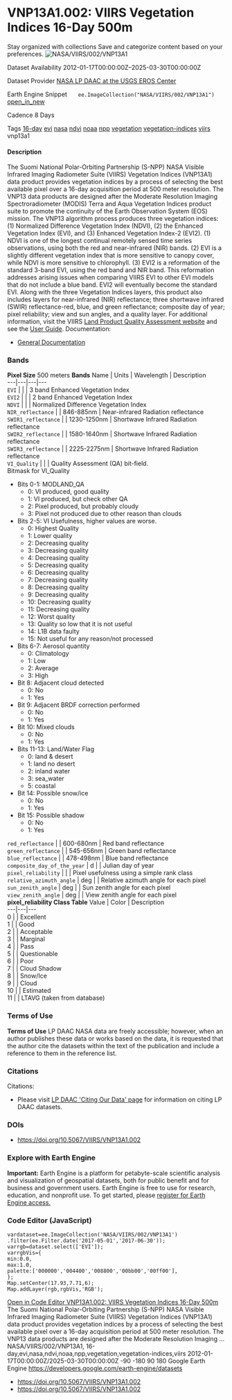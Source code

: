  
#  VNP13A1.002: VIIRS Vegetation Indices 16-Day 500m 
Stay organized with collections  Save and categorize content based on your preferences. 
![NASA/VIIRS/002/VNP13A1](https://developers.google.com/earth-engine/datasets/images/NASA/NASA_VIIRS_002_VNP13A1_sample.png) 

Dataset Availability
    2012-01-17T00:00:00Z–2025-03-30T00:00:00Z 

Dataset Provider
     [ NASA LP DAAC at the USGS EROS Center ](https://doi.org/10.5067/VIIRS/VNP13A1.002) 

Earth Engine Snippet
     `    ee.ImageCollection("NASA/VIIRS/002/VNP13A1")   ` [ open_in_new ](https://code.earthengine.google.com/?scriptPath=Examples:Datasets/NASA/NASA_VIIRS_002_VNP13A1) 

Cadence
    8 Days 

Tags
     [16-day](https://developers.google.com/earth-engine/datasets/tags/16-day) [evi](https://developers.google.com/earth-engine/datasets/tags/evi) [nasa](https://developers.google.com/earth-engine/datasets/tags/nasa) [ndvi](https://developers.google.com/earth-engine/datasets/tags/ndvi) [noaa](https://developers.google.com/earth-engine/datasets/tags/noaa) [npp](https://developers.google.com/earth-engine/datasets/tags/npp) [vegetation](https://developers.google.com/earth-engine/datasets/tags/vegetation) [vegetation-indices](https://developers.google.com/earth-engine/datasets/tags/vegetation-indices) [viirs](https://developers.google.com/earth-engine/datasets/tags/viirs)
vnp13a1
#### Description
The Suomi National Polar-Orbiting Partnership (S-NPP) NASA Visible Infrared Imaging Radiometer Suite (VIIRS) Vegetation Indices (VNP13A1) data product provides vegetation indices by a process of selecting the best available pixel over a 16-day acquisition period at 500 meter resolution. The VNP13 data products are designed after the Moderate Resolution Imaging Spectroradiometer (MODIS) Terra and Aqua Vegetation Indices product suite to promote the continuity of the Earth Observation System (EOS) mission.
The VNP13 algorithm process produces three vegetation indices: (1) Normalized Difference Vegetation Index (NDVI), (2) the Enhanced Vegetation Index (EVI), and (3) Enhanced Vegetation Index-2 (EVI2). (1) NDVI is one of the longest continual remotely sensed time series observations, using both the red and near-infrared (NIR) bands. (2) EVI is a slightly different vegetation index that is more sensitive to canopy cover, while NDVI is more sensitive to chlorophyll. (3) EVI2 is a reformation of the standard 3-band EVI, using the red band and NIR band. This reformation addresses arising issues when comparing VIIRS EVI to other EVI models that do not include a blue band. EVI2 will eventually become the standard EVI.
Along with the three Vegetation Indices layers, this product also includes layers for near-infrared (NIR) reflectance; three shortwave infrared (SWIR) reflectance-red, blue, and green reflectance; composite day of year; pixel reliability; view and sun angles, and a quality layer.
For additional information, visit the VIIRS [Land Product Quality Assessment website](https://landweb.modaps.eosdis.nasa.gov/browse?sensor=VIIRS&sat=SNPP) and see the [User Guide](https://lpdaac.usgs.gov/documents/1372/VNP13_User_Guide_ATBD_V2.1.2.pdf).
Documentation:
  * [General Documentation](https://ladsweb.modaps.eosdis.nasa.gov/filespec/VIIRS/1/VNP13A1)


### Bands
**Pixel Size** 500 meters 
**Bands**
Name | Units | Wavelength | Description  
---|---|---|---  
`EVI` |  |  | 3 band Enhanced Vegetation Index  
`EVI2` |  |  | 2 band Enhanced Vegetation Index  
`NDVI` |  |  | Normalized Difference Vegetation Index  
`NIR_reflectance` |  | 846-885nm | Near-infrared Radiation reflectance  
`SWIR1_reflectance` |  | 1230-1250nm | Shortwave Infrared Radiation reflectance  
`SWIR2_reflectance` |  | 1580-1640nm | Shortwave Infrared Radiation reflectance  
`SWIR3_reflectance` |  | 2225-2275nm | Shortwave Infrared Radiation reflectance  
`VI_Quality` |  |  | Quality Assessment (QA) bit-field.  
Bitmask for VI_Quality
  * Bits 0-1: MODLAND_QA 
    * 0: VI produced, good quality
    * 1: VI produced, but check other QA
    * 2: Pixel produced, but probably cloudy
    * 3: Pixel not produced due to other reason than clouds
  * Bits 2-5: VI Usefulness, higher values are worse. 
    * 0: Highest Quality
    * 1: Lower quality
    * 2: Decreasing quality
    * 3: Decreasing quality
    * 4: Decreasing quality
    * 5: Decreasing quality
    * 6: Decreasing quality
    * 7: Decreasing quality
    * 8: Decreasing quality
    * 9: Decreasing quality
    * 10: Decreasing quality
    * 11: Decreasing quality
    * 12: Worst quality
    * 13: Quality so low that it is not useful
    * 14: L1B data faulty
    * 15: Not useful for any reason/not processed
  * Bits 6-7: Aerosol quantity 
    * 0: Climatology
    * 1: Low
    * 2: Average
    * 3: High
  * Bit 8: Adjacent cloud detected 
    * 0: No
    * 1: Yes
  * Bit 9: Adjacent BRDF correction performed 
    * 0: No
    * 1: Yes
  * Bit 10: Mixed clouds 
    * 0: No
    * 1: Yes
  * Bits 11-13: Land/Water Flag 
    * 0: land & desert
    * 1: land no desert
    * 2: inland water
    * 3: sea_water
    * 5: coastal
  * Bit 14: Possible snow/ice 
    * 0: No
    * 1: Yes
  * Bit 15: Possible shadow 
    * 0: No
    * 1: Yes

  
`red_reflectance` |  | 600-680nm | Red band reflectance  
`green_reflectance` |  | 545-656nm | Green band reflectance  
`blue_reflectance` |  | 478-498nm | Blue band reflectance  
`composite_day_of_the_year` | d |  | Julian day of year  
`pixel_reliability` |  |  | Pixel usefulness using a simple rank class  
`relative_azimuth_angle` | deg |  | Relative azimuth angle for each pixel  
`sun_zenith_angle` | deg |  | Sun zenith angle for each pixel  
`view_zenith_angle` | deg |  | View zenith angle for each pixel  
**pixel_reliability Class Table**
Value | Color | Description  
---|---|---  
0 |  | Excellent  
1 |  | Good  
2 |  | Acceptable  
3 |  | Marginal  
4 |  | Pass  
5 |  | Questionable  
6 |  | Poor  
7 |  | Cloud Shadow  
8 |  | Snow/Ice  
9 |  | Cloud  
10 |  | Estimated  
11 |  | LTAVG (taken from database)  
### Terms of Use
**Terms of Use**
LP DAAC NASA data are freely accessible; however, when an author publishes these data or works based on the data, it is requested that the author cite the datasets within the text of the publication and include a reference to them in the reference list.
### Citations
Citations:
  * Please visit [LP DAAC 'Citing Our Data' page](https://lpdaac.usgs.gov/citing_our_data) for information on citing LP DAAC datasets.


### DOIs
  * [ https://doi.org/10.5067/VIIRS/VNP13A1.002 ](https://doi.org/10.5067/VIIRS/VNP13A1.002)


### Explore with Earth Engine
**Important:** Earth Engine is a platform for petabyte-scale scientific analysis and visualization of geospatial datasets, both for public benefit and for business and government users. Earth Engine is free to use for research, education, and nonprofit use. To get started, please [register for Earth Engine access.](https://console.cloud.google.com/earth-engine)
### Code Editor (JavaScript)
```
vardataset=ee.ImageCollection('NASA/VIIRS/002/VNP13A1')
.filter(ee.Filter.date('2017-05-01','2017-06-30'));
varrgb=dataset.select(['EVI']);
varrgbVis={
min:0.0,
max:1.0,
palette:['000000','004400','008800','00bb00','00ff00'],
};
Map.setCenter(17.93,7.71,6);
Map.addLayer(rgb,rgbVis,'RGB');
```
[ Open in Code Editor ](https://code.earthengine.google.com/?scriptPath=Examples:Datasets/NASA/NASA_VIIRS_002_VNP13A1)
[ VNP13A1.002: VIIRS Vegetation Indices 16-Day 500m ](https://developers.google.com/earth-engine/datasets/catalog/NASA_VIIRS_002_VNP13A1)
The Suomi National Polar-Orbiting Partnership (S-NPP) NASA Visible Infrared Imaging Radiometer Suite (VIIRS) Vegetation Indices (VNP13A1) data product provides vegetation indices by a process of selecting the best available pixel over a 16-day acquisition period at 500 meter resolution. The VNP13 data products are designed after the Moderate Resolution Imaging …
NASA/VIIRS/002/VNP13A1, 16-day,evi,nasa,ndvi,noaa,npp,vegetation,vegetation-indices,viirs 
2012-01-17T00:00:00Z/2025-03-30T00:00:00Z
-90 -180 90 180 
Google Earth Engine
https://developers.google.com/earth-engine/datasets
  * [ https://doi.org/10.5067/VIIRS/VNP13A1.002 ](https://doi.org/https://doi.org/10.5067/VIIRS/VNP13A1.002)
  * [ https://doi.org/10.5067/VIIRS/VNP13A1.002 ](https://doi.org/https://developers.google.com/earth-engine/datasets/catalog/NASA_VIIRS_002_VNP13A1)


